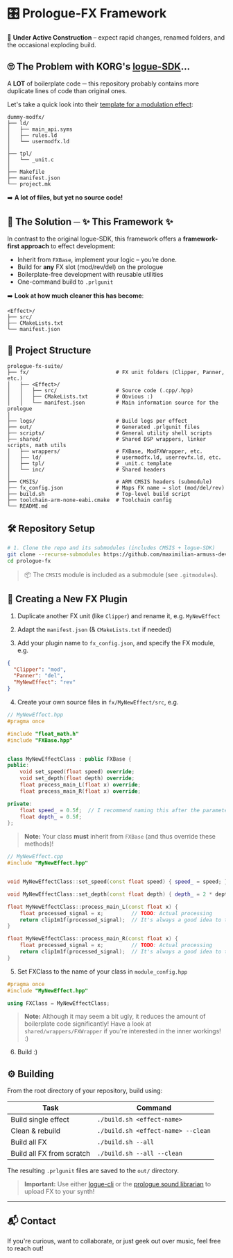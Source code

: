 # 🎛️ Prologue‑FX Framework

🚧 **Under Active Construction** – expect rapid changes, renamed folders, and the occasional exploding build.

## 🙄 The Problem with KORG's [logue-SDK](https://github.com/korginc/logue-sdk)...

A **LOT** of boilerplate code ─ this repository probably contains more duplicate lines of code than original ones.

Let's take a quick look into their [template for a modulation effect](https://github.com/korginc/logue-sdk/tree/master/platform/prologue/dummy-modfx):
```
dummy-modfx/
├── ld/                            
│   ├── main_api.syms
│   ├── rules.ld
│   └── usermodfx.ld
│ 
├── tpl/
│   └── _unit.c
│
├── Makefile
├── manifest.json
└── project.mk
```
➡️ **A lot of files, but yet no source code!**

## 🤩 The Solution ─ ✨ This Framework ✨

In contrast to the original logue-SDK, this framework offers a **framework-first approach** to effect development:

- Inherit from `FXBase`, implement your logic – you’re done.
- Build for **any** FX slot (mod/rev/del) on the prologue 
- Boilerplate-free development with reusable utilities
- One-command build to `.prlgunit`

➡️ **Look at how much cleaner this has become**:
```
<Effect>/
├── src/                   
├── CMakeLists.txt         
└── manifest.json     
```

## 🧪 Project Structure

```
prologue-fx-suite/
├── fx/                            # FX unit folders (Clipper, Panner, etc.)
│   ├── <Effect>/
│   │   ├── src/                   # Source code (.cpp/.hpp)
│   │   ├── CMakeLists.txt         # Obvious :)
│   │   └── manifest.json          # Main information source for the prologue
│
├── logs/                          # Build logs per effect
├── out/                           # Generated .prlgunit files
├── scripts/                       # General utility shell scripts
├── shared/                        # Shared DSP wrappers, linker scripts, math utils
│   ├── wrappers/                  # FXBase, ModFXWrapper, etc.
│   ├── ld/                        # usermodfx.ld, userrevfx.ld, etc.
│   ├── tpl/                       # _unit.c template
│   └── inc/                       # Shared headers
│
├── CMSIS/                         # ARM CMSIS headers (submodule)
├── fx_config.json                 # Maps FX name → slot (mod/del/rev)
├── build.sh                       # Top-level build script
├── toolchain-arm-none-eabi.cmake  # Toolchain config
└── README.md
```

## 🛠️ Repository Setup

```bash
# 1. Clone the repo and its submodules (includes CMSIS + logue-SDK)
git clone --recurse-submodules https://github.com/maximilian-armuss-dev/prologue-fx.git
cd prologue-fx
```

> 📦 The `CMSIS` module is included as a submodule (see `.gitmodules`).

## 🧩 Creating a New FX Plugin

1. Duplicate another FX unit (like `Clipper`) and rename it, e.g. `MyNewEffect`

2. Adapt the `manifest.json` (& `CMakeLists.txt` if needed)

3. Add your plugin name to `fx_config.json`, and specify the FX module, e.g.
```json
{
  "Clipper": "mod",
  "Panner": "del",
  "MyNewEffect": "rev"
}
```

4. Create your own source files in `fx/MyNewEffect/src`, e.g.
```c++
// MyNewEffect.hpp
#pragma once

#include "float_math.h"
#include "FXBase.hpp"


class MyNewEffectClass : public FXBase {
public:
    void set_speed(float speed) override;
    void set_depth(float depth) override;
    float process_main_L(float x) override;
    float process_main_R(float x) override;

private:
    float speed_ = 0.5f;  // I recommend naming this after the parameters you actually want to control, e.g. "gain_", "pan_", etc.
    float depth_ = 0.5f;
};
```
> **Note:** Your class **must** inherit from `FXBase` (and thus override these methods)!
```c++
// MyNewEffect.cpp
#include "MyNewEffect.hpp"


void MyNewEffectClass::set_speed(const float speed) { speed_ = speed; }

void MyNewEffectClass::set_depth(const float depth) { depth_ = 2 * depth; }

float MyNewEffectClass::process_main_L(const float x) {
    float processed_signal = x;         // TODO: Actual processing
    return clip1m1f(processed_signal);  // It's always a good idea to throw on a clipper at the end 
}

float MyNewEffectClass::process_main_R(const float x) {
    float processed_signal = x;         // TODO: Actual processing
    return clip1m1f(processed_signal);  // It's always a good idea to throw on a clipper at the end 
}
```

5. Set FXClass to the name of your class in `module_config.hpp`
```c++
#pragma once
#include "MyNewEffect.hpp"

using FXClass = MyNewEffectClass;
```
> **Note:** Although it may seem a bit ugly, it reduces the amount of boilerplate code significantly!
> Have a look at `shared/wrappers/FXWrapper` if you're interested in the inner workings! :)
6. Build :)

## ⚙️ Building
From the root directory of your repository, build using:

| Task                      | Command                            |
|---------------------------|------------------------------------|
| Build single effect       | `./build.sh <effect-name>`         |
| Clean & rebuild           | `./build.sh <effect-name> --clean` |
| Build all FX              | `./build.sh --all`                 |
| Build all FX from scratch | `./build.sh --all --clean`         |

The resulting `.prlgunit` files are saved to the `out/` directory.

> **Important:** Use either [logue-cli](https://github.com/korginc/logue-cli) or the [prologue sound librarian](https://www.korg.com/us/support/download/software/0/778/3995/) to upload FX to your synth!

---
## 📬 Contact

If you're curious, want to collaborate, or just geek out over music, feel free to reach out!
